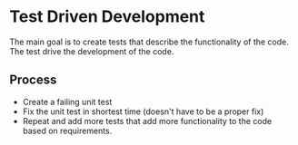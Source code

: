 # Test Driven Development

The main goal is to create tests that describe the functionality of the code. The test drive the development of the code.

## Process
- Create a failing unit test
- Fix the unit test in shortest time (doesn't have to be a proper fix)
- Repeat and add more tests that add more functionality to the code based on requirements.